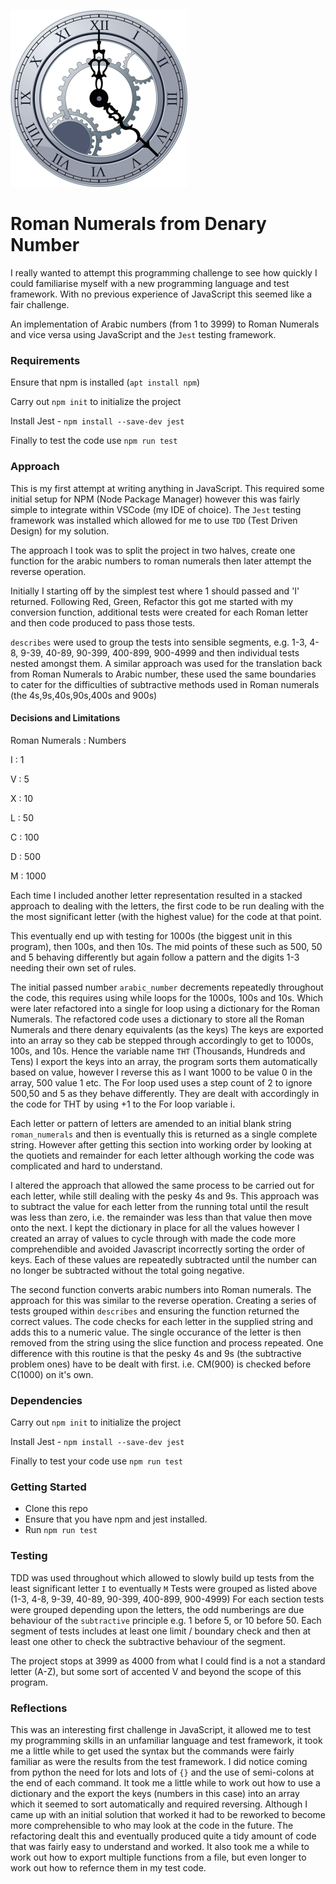 ![Clock](clock.png)

# Roman Numerals from Denary Number
I really wanted to attempt this programming challenge to see how quickly I could familiarise myself with a new programming language and test framework.  With no previous experience of JavaScript this seemed like a fair challenge.

An implementation of Arabic numbers (from 1 to 3999) to Roman Numerals and vice versa using JavaScript and the ```Jest``` testing framework.

### Requirements
Ensure that npm is installed (```apt install npm```)

Carry out ```npm init``` to initialize the project

Install Jest - ```npm install --save-dev jest```

Finally to test the code use ```npm run test```

### Approach
This is my first attempt at writing anything in JavaScript. This required some initial setup for NPM (Node Package Manager) however this was fairly simple to integrate within VSCode (my IDE of choice). The ```Jest``` testing framework was installed which allowed for me to use ```TDD``` (Test Driven Design) for my solution.

The approach I took was to split the project in two halves, create one function for the arabic numbers to roman numerals then later attempt the reverse operation.

Initially I starting off by the simplest test where 1 should passed and 'I' returned. Following Red, Green, Refactor this got me started with my conversion function, additional tests were created for each Roman letter and then code produced to pass those tests. 

```describes``` were used to group the tests into sensible segments, e.g. 1-3, 4-8, 9-39, 40-89, 90-399, 400-899, 900-4999 and then individual tests nested amongst them. A similar approach was used for the translation back from Roman Numerals to Arabic number, these used the same boundaries to cater for the difficulties of subtractive methods used in Roman numerals (the 4s,9s,40s,90s,400s and 900s)

#### Decisions and Limitations

Roman Numerals : Numbers

I : 1

V : 5

X : 10

L : 50

C : 100

D : 500

M : 1000

Each time I included another letter representation resulted in a stacked approach to dealing with the letters, the first code to be run dealing with the the most significant letter (with the highest value) for the code at that point. 

This eventually end up with testing for 1000s (the biggest unit in this program), then 100s, and then 10s. The mid points of these such as 500, 50 and 5 behaving differently but again follow a pattern and the digits 1-3 needing their own set of rules.

The initial passed number ```arabic_number``` decrements repeatedly throughout the code, this requires using while loops for the 1000s, 100s and 10s. Which were later refactored into a single for loop using a dictionary for the Roman Numerals. The refactored code uses a dictionary to store all the Roman Numerals and there denary equivalents (as the keys)  The keys are exported into an array so they cab be stepped through accordingly to get to 1000s, 100s, and 10s.  Hence the variable name ```THT``` (Thousands, Hundreds and Tens)  I export the keys into an array, the program sorts them automatically based on value, however I reverse this as I want 1000 to be value 0 in the array, 500 value 1 etc.  The For loop used uses a step count of 2 to ignore 500,50 and 5 as they behave differently.  They are dealt with accordingly in the code for THT by using +1 to the For loop variable i.

Each letter or pattern of letters are amended to an initial blank string ```roman_numerals``` and then is eventually this is returned as a single complete string.  However after getting this section into working order by looking at the quotiets and remainder for each letter although working the code was complicated and hard to understand.  

I altered the approach that allowed the same process to be carried out for each letter, while still dealing with the pesky 4s and 9s.  This approach was to subtract the value for each letter from the running total until the result was less than zero, i.e. the remainder was less than that value then move onto the next.  I kept the dictionary in place for all the values however I created an array of values to cycle through with made the code more comprehendible and avoided Javascript incorrectly sorting the order of keys. Each of these values are repeatedly subtracted until the number can no longer be subtracted without the total going negative.

The second function converts arabic numbers into Roman numerals.  The approach for this was similar to the reverse operation.  Creating a series of tests grouped within ```describes``` and ensuring the function returned the correct values.  The code checks for each letter in the supplied string and adds this to a numeric value.  The single occurance of the letter is then removed from the string using the slice function and process repeated.  One difference with this routine is that the pesky 4s and 9s (the subtractive problem ones) have to be dealt with first.  i.e. CM(900) is checked before C(1000) on it's own.

### Dependencies

Carry out ```npm init``` to initialize the project

Install Jest - ```npm install --save-dev jest```

Finally to test your code use ```npm run test```

### Getting Started

- Clone this repo
- Ensure that you have npm and jest installed.
- Run ```npm run test```

### Testing

TDD was used throughout which allowed to slowly build up tests from the least significant letter ```I``` to eventually ```M``` Tests were grouped as listed above (1-3, 4-8, 9-39, 40-89, 90-399, 400-899, 900-4999) For each section tests were grouped depending upon the letters, the odd numberings are due behaviour of the ```subtractive``` principle e.g. 1 before 5, or 10 before 50. Each segment of tests includes at least one limit / boundary check and then at least one other to check the subtractive behaviour of the segment.

The project stops at 3999 as 4000 from what I could find is a not a standard letter (A-Z), but some sort of accented V and beyond the scope of this program.

### Reflections
This was an interesting first challenge in JavaScript, it allowed me to test my programming skills in an unfamiliar language and test framework, it took me a little while to get used the syntax but the commands were fairly familiar as were the results from the test framework. I did notice coming from python the need for lots and lots of ```{}``` and the use of semi-colons at the end of each command. It took me a little while to work out how to use a dictionary and the export the keys (numbers in this case) into an array which it seemed to sort automatically and required reversing.  Although I came up with an initial solution that worked it had to be reworked to become more comprehensible to who may look at the code in the future.  The refactoring dealt this and eventually produced quite a tidy amount of code that was fairly easy to understand and worked.  It also took me a while to work out how to export multiple functions from a file, but even longer to work out how to refernce them in my test code.
